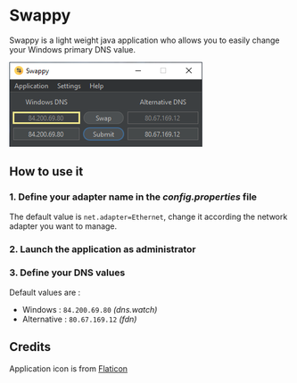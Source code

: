 # Swappy
Swappy is a light weight java application who allows you to easily change your Windows primary DNS value.

![swappy](https://raw.githubusercontent.com/Ph4ntom01/Swappy/main/img/swappy.png)

## How to use it
### 1. Define your adapter name in the *config.properties* file
The default value is `net.adapter=Ethernet`, change it according the network adapter you want to manage.

### 2. Launch the application as administrator

### 3. Define your DNS values
Default values are :
- Windows : `84.200.69.80` *(dns.watch)*
- Alternative : `80.67.169.12` *(fdn)*

## Credits
Application icon is from [Flaticon](https://www.flaticon.com/free-icon/sort_339078?term=swap&page=1&position=14&page=1&position=14&related_id=339078&origin=search)
